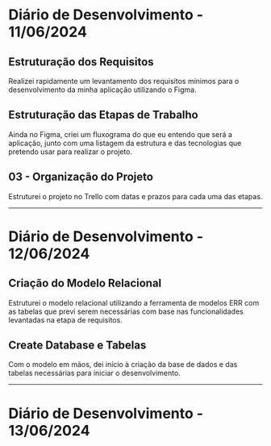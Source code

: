 # Diário de Desenvolvimento - 11/06/2024

## Estruturação dos Requisitos
Realizei rapidamente um levantamento dos requisitos mínimos para o desenvolvimento da minha aplicação utilizando o Figma.

## Estruturação das Etapas de Trabalho
Ainda no Figma, criei um fluxograma do que eu entendo que será a aplicação, junto com uma listagem da estrutura e das tecnologias que pretendo usar para realizar o projeto.

## 03 - Organização do Projeto
Estruturei o projeto no Trello com datas e prazos para cada uma das etapas.

---

# Diário de Desenvolvimento - 12/06/2024

## Criação do Modelo Relacional
Estruturei o modelo relacional utilizando a ferramenta de modelos ERR com as tabelas que previ serem necessárias com base nas funcionalidades levantadas na etapa de requisitos.

## Create Database e Tabelas
Com o modelo em mãos, dei início à criação da base de dados e das tabelas necessárias para iniciar o desenvolvimento.

---

# Diário de Desenvolvimento - 13/06/2024




